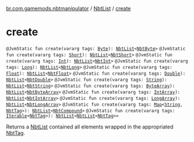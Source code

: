 [br.com.gamemods.nbtmanipulator](../index.md) / [NbtList](index.md) / [create](./create.md)

# create

`@JvmStatic fun create(vararg tags: `[`Byte`](https://kotlinlang.org/api/latest/jvm/stdlib/kotlin/-byte/index.html)`): `[`NbtList`](index.md)`<`[`NbtByte`](../-nbt-byte/index.md)`>`
`@JvmStatic fun create(vararg tags: `[`Short`](https://kotlinlang.org/api/latest/jvm/stdlib/kotlin/-short/index.html)`): `[`NbtList`](index.md)`<`[`NbtShort`](../-nbt-short/index.md)`>`
`@JvmStatic fun create(vararg tags: `[`Int`](https://kotlinlang.org/api/latest/jvm/stdlib/kotlin/-int/index.html)`): `[`NbtList`](index.md)`<`[`NbtInt`](../-nbt-int/index.md)`>`
`@JvmStatic fun create(vararg tags: `[`Long`](https://kotlinlang.org/api/latest/jvm/stdlib/kotlin/-long/index.html)`): `[`NbtList`](index.md)`<`[`NbtLong`](../-nbt-long/index.md)`>`
`@JvmStatic fun create(vararg tags: `[`Float`](https://kotlinlang.org/api/latest/jvm/stdlib/kotlin/-float/index.html)`): `[`NbtList`](index.md)`<`[`NbtFloat`](../-nbt-float/index.md)`>`
`@JvmStatic fun create(vararg tags: `[`Double`](https://kotlinlang.org/api/latest/jvm/stdlib/kotlin/-double/index.html)`): `[`NbtList`](index.md)`<`[`NbtDouble`](../-nbt-double/index.md)`>`
`@JvmStatic fun create(vararg tags: `[`String`](https://kotlinlang.org/api/latest/jvm/stdlib/kotlin/-string/index.html)`): `[`NbtList`](index.md)`<`[`NbtString`](../-nbt-string/index.md)`>`
`@JvmStatic fun create(vararg tags: `[`ByteArray`](https://kotlinlang.org/api/latest/jvm/stdlib/kotlin/-byte-array/index.html)`): `[`NbtList`](index.md)`<`[`NbtByteArray`](../-nbt-byte-array/index.md)`>`
`@JvmStatic fun create(vararg tags: `[`IntArray`](https://kotlinlang.org/api/latest/jvm/stdlib/kotlin/-int-array/index.html)`): `[`NbtList`](index.md)`<`[`NbtIntArray`](../-nbt-int-array/index.md)`>`
`@JvmStatic fun create(vararg tags: `[`LongArray`](https://kotlinlang.org/api/latest/jvm/stdlib/kotlin/-long-array/index.html)`): `[`NbtList`](index.md)`<`[`NbtLongArray`](../-nbt-long-array/index.md)`>`
`@JvmStatic fun create(vararg tags: `[`Map`](https://kotlinlang.org/api/latest/jvm/stdlib/kotlin.collections/-map/index.html)`<`[`String`](https://kotlinlang.org/api/latest/jvm/stdlib/kotlin/-string/index.html)`, `[`NbtTag`](../-nbt-tag/index.md)`>): `[`NbtList`](index.md)`<`[`NbtCompound`](../-nbt-compound/index.md)`>`
`@JvmStatic fun create(vararg tags: `[`Iterable`](https://kotlinlang.org/api/latest/jvm/stdlib/kotlin.collections/-iterable/index.html)`<`[`NbtTag`](../-nbt-tag/index.md)`>): `[`NbtList`](index.md)`<`[`NbtList`](index.md)`<`[`NbtTag`](../-nbt-tag/index.md)`>>`

Returns a [NbtList](index.md) contained all elements wrapped in the appropriated [NbtTag](../-nbt-tag/index.md).

